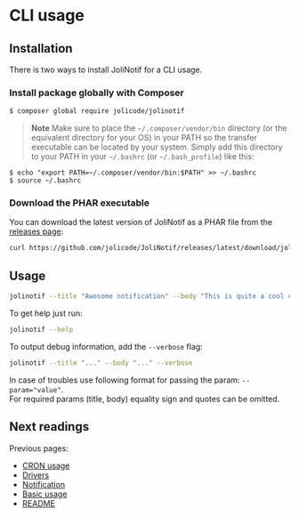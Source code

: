 # CLI usage

## Installation

There is two ways to install JoliNotif for a CLI usage.

### Install package globally with Composer

```bash
$ composer global require jolicode/jolinotif
```

> **Note**
> Make sure to place the `~/.composer/vendor/bin` directory (or the equivalent
> directory for your OS) in your PATH so the transfer executable can be located
> by your system. Simply add this directory to your PATH in your `~/.bashrc`
> (or `~/.bash_profile`) like this:

```
$ echo "export PATH=~/.composer/vendor/bin:$PATH" >> ~/.bashrc
$ source ~/.bashrc
```

### Download the PHAR executable

You can download the latest version of JoliNotif as a PHAR file from the [releases
page](https://github.com/jolicode/JoliNotif/releases):

```bash
curl https://github.com/jolicode/JoliNotif/releases/latest/download/jolinotif.phar && sudo mv jolinotif.phar /usr/local/bin/jolinotif
```

## Usage

```bash
jolinotif --title "Awesome notification" --body "This is quite a cool cross-platform notification!"
```

To get help just run:

```bash
jolinotif --help
```

To output debug information, add the `--verbose` flag:

```bash
jolinotif --title "..." --body "..." --verbose
```

In case of troubles use following format for passing the param: `--param="value"`.  
For required params (title, body) equality sign and quotes can be omitted. 

## Next readings

Previous pages:

* [CRON usage](04-cron-usage.md)
* [Drivers](03-drivers.md)
* [Notification](02-notification.md)
* [Basic usage](01-basic-usage.md)
* [README](../README.md)
